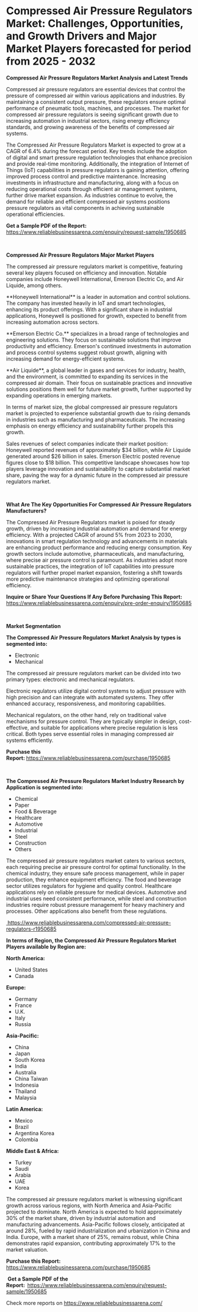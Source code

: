 <p><h1>Compressed Air Pressure Regulators Market: Challenges, Opportunities, and Growth Drivers and Major Market Players forecasted for period from 2025 - 2032</h1></p><p><strong>Compressed Air Pressure Regulators Market Analysis and Latest Trends</strong></p>
<p><p>Compressed air pressure regulators are essential devices that control the pressure of compressed air within various applications and industries. By maintaining a consistent output pressure, these regulators ensure optimal performance of pneumatic tools, machines, and processes. The market for compressed air pressure regulators is seeing significant growth due to increasing automation in industrial sectors, rising energy efficiency standards, and growing awareness of the benefits of compressed air systems.</p><p>The Compressed Air Pressure Regulators Market is expected to grow at a CAGR of 6.4% during the forecast period. Key trends include the adoption of digital and smart pressure regulation technologies that enhance precision and provide real-time monitoring. Additionally, the integration of Internet of Things (IoT) capabilities in pressure regulators is gaining attention, offering improved process control and predictive maintenance. Increasing investments in infrastructure and manufacturing, along with a focus on reducing operational costs through efficient air management systems, further drive market expansion. As industries continue to evolve, the demand for reliable and efficient compressed air systems positions pressure regulators as vital components in achieving sustainable operational efficiencies.</p></p>
<p><strong>Get a Sample PDF of the Report:&nbsp;</strong> <a href="https://www.reliablebusinessarena.com/enquiry/request-sample/1950685?utm_campaign=2175&utm_medium=2&utm_source=Github&utm_content=ia&utm_term=10042025&utm_id=compressed-air-pressure-regulators">https://www.reliablebusinessarena.com/enquiry/request-sample/1950685</a></p>
<p>&nbsp;</p>
<p><strong>Compressed Air Pressure Regulators Major Market Players</strong></p>
<p><p>The compressed air pressure regulators market is competitive, featuring several key players focused on efficiency and innovation. Notable companies include Honeywell International, Emerson Electric Co, and Air Liquide, among others.</p><p>**Honeywell International** is a leader in automation and control solutions. The company has invested heavily in IoT and smart technologies, enhancing its product offerings. With a significant share in industrial applications, Honeywell is positioned for growth, expected to benefit from increasing automation across sectors.</p><p>**Emerson Electric Co.** specializes in a broad range of technologies and engineering solutions. They focus on sustainable solutions that improve productivity and efficiency. Emerson's continued investments in automation and process control systems suggest robust growth, aligning with increasing demand for energy-efficient systems.</p><p>**Air Liquide**, a global leader in gases and services for industry, health, and the environment, is committed to expanding its services in the compressed air domain. Their focus on sustainable practices and innovative solutions positions them well for future market growth, further supported by expanding operations in emerging markets.</p><p>In terms of market size, the global compressed air pressure regulators market is projected to experience substantial growth due to rising demands in industries such as manufacturing and pharmaceuticals. The increasing emphasis on energy efficiency and sustainability further propels this growth.</p><p>Sales revenues of select companies indicate their market position: Honeywell reported revenues of approximately $34 billion, while Air Liquide generated around $26 billion in sales. Emerson Electric posted revenue figures close to $18 billion. This competitive landscape showcases how top players leverage innovation and sustainability to capture substantial market share, paving the way for a dynamic future in the compressed air pressure regulators market.</p></p>
<p>&nbsp;</p>
<p><strong>What Are The Key Opportunities For Compressed Air Pressure Regulators Manufacturers?</strong></p>
<p><p>The Compressed Air Pressure Regulators market is poised for steady growth, driven by increasing industrial automation and demand for energy efficiency. With a projected CAGR of around 5% from 2023 to 2030, innovations in smart regulation technology and advancements in materials are enhancing product performance and reducing energy consumption. Key growth sectors include automotive, pharmaceuticals, and manufacturing, where precise air pressure control is paramount. As industries adopt more sustainable practices, the integration of IoT capabilities into pressure regulators will further propel market expansion, fostering a shift towards more predictive maintenance strategies and optimizing operational efficiency.</p></p>
<p><strong>Inquire or Share Your Questions If Any Before Purchasing This Report:</strong> <a href="https://www.reliablebusinessarena.com/enquiry/pre-order-enquiry/1950685?utm_campaign=2175&utm_medium=2&utm_source=Github&utm_content=ia&utm_term=10042025&utm_id=compressed-air-pressure-regulators">https://www.reliablebusinessarena.com/enquiry/pre-order-enquiry/1950685</a></p>
<p>&nbsp;</p>
<p><strong>Market Segmentation</strong></p>
<p><strong>The Compressed Air Pressure Regulators Market Analysis by types is segmented into:</strong></p>
<p><ul><li>Electronic</li><li>Mechanical</li></ul></p>
<p><p>The compressed air pressure regulators market can be divided into two primary types: electronic and mechanical regulators. </p><p>Electronic regulators utilize digital control systems to adjust pressure with high precision and can integrate with automated systems. They offer enhanced accuracy, responsiveness, and monitoring capabilities. </p><p>Mechanical regulators, on the other hand, rely on traditional valve mechanisms for pressure control. They are typically simpler in design, cost-effective, and suitable for applications where precise regulation is less critical. Both types serve essential roles in managing compressed air systems efficiently.</p></p>
<p><strong>Purchase this Report:&nbsp;</strong><a href="https://www.reliablebusinessarena.com/purchase/1950685?utm_campaign=2175&utm_medium=2&utm_source=Github&utm_content=ia&utm_term=10042025&utm_id=compressed-air-pressure-regulators">https://www.reliablebusinessarena.com/purchase/1950685</a></p>
<p>&nbsp;</p>
<p><strong>The Compressed Air Pressure Regulators Market Industry Research by Application is segmented into:</strong></p>
<p><ul><li>Chemical</li><li>Paper</li><li>Food & Beverage</li><li>Healthcare</li><li>Automotive</li><li>Industrial</li><li>Steel</li><li>Construction</li><li>Others</li></ul></p>
<p><p>The compressed air pressure regulators market caters to various sectors, each requiring precise air pressure control for optimal functionality. In the chemical industry, they ensure safe process management, while in paper production, they enhance equipment efficiency. The food and beverage sector utilizes regulators for hygiene and quality control. Healthcare applications rely on reliable pressure for medical devices. Automotive and industrial uses need consistent performance, while steel and construction industries require robust pressure management for heavy machinery and processes. Other applications also benefit from these regulations.</p></p>
<p><a href="https://www.reliablebusinessarena.com/compressed-air-pressure-regulators-r1950685?utm_campaign=2175&utm_medium=2&utm_source=Github&utm_content=ia&utm_term=10042025&utm_id=compressed-air-pressure-regulators">&nbsp;https://www.reliablebusinessarena.com/compressed-air-pressure-regulators-r1950685</a></p>
<p><strong>In terms of Region, the Compressed Air Pressure Regulators Market Players available by Region are:</strong></p>
<p>
    <p> <strong> North America: </strong>
        <ul>
            <li>United States</li>
            <li>Canada</li>
        </ul>
        </p> 
    <p> <strong> Europe: </strong>
        <ul>
            <li>Germany</li>
            <li>France</li>
            <li>U.K.</li>
            <li>Italy</li>
            <li>Russia</li>
        </ul>
        </p> 
    <p> <strong> Asia-Pacific: </strong>
        <ul>
            <li>China</li>
            <li>Japan</li>
            <li>South Korea</li>
            <li>India</li>
            <li>Australia</li>
            <li>China Taiwan</li>
            <li>Indonesia</li>
            <li>Thailand</li>
            <li>Malaysia</li>
        </ul>
        </p> 
    <p> <strong> Latin America: </strong>
        <ul>
            <li>Mexico</li>
            <li>Brazil</li>
            <li>Argentina Korea</li>
            <li>Colombia</li>
        </ul>
        </p> 
    <p> <strong> Middle East & Africa: </strong>
        <ul>
            <li>Turkey</li>
            <li>Saudi</li>
            <li>Arabia</li>
            <li>UAE</li>
            <li>Korea</li>
        </ul>
    </p>
    </p>
<p><p>The compressed air pressure regulators market is witnessing significant growth across various regions, with North America and Asia-Pacific projected to dominate. North America is expected to hold approximately 30% of the market share, driven by industrial automation and manufacturing advancements. Asia-Pacific follows closely, anticipated at around 28%, fueled by rapid industrialization and urbanization in China and India. Europe, with a market share of 25%, remains robust, while China demonstrates rapid expansion, contributing approximately 17% to the market valuation.</p></p>
<p><strong>Purchase this Report: </strong><a href="https://www.reliablebusinessarena.com/purchase/1950685?utm_campaign=2175&utm_medium=2&utm_source=Github&utm_content=ia&utm_term=10042025&utm_id=compressed-air-pressure-regulators">https://www.reliablebusinessarena.com/purchase/1950685</a></p>
<p>&nbsp;<strong>Get a Sample PDF of the Report:&nbsp;&nbsp;</strong><a href="https://www.reliablebusinessarena.com/enquiry/request-sample/1950685?utm_campaign=2175&utm_medium=2&utm_source=Github&utm_content=ia&utm_term=10042025&utm_id=compressed-air-pressure-regulators">https://www.reliablebusinessarena.com/enquiry/request-sample/1950685</a></p>
<p><strong></strong></p>
<p>Check more reports on <a href="https://www.reliablebusinessarena.com/?utm_campaign=2175&utm_medium=2&utm_source=Github&utm_content=ia&utm_term=10042025&utm_id=compressed-air-pressure-regulators">https://www.reliablebusinessarena.com/</a></p>